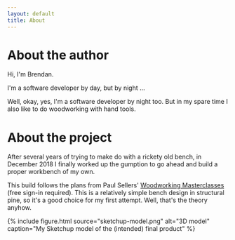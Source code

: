 ```yaml
---
layout: default
title: About
---
```


# About the author

Hi, I'm Brendan.

I'm a software developer by day, but by night ...

Well, okay, yes, I'm a software developer by night too.  But in my spare time I
also like to do woodworking with hand tools.

# About the project

After several years of trying to make do with a rickety old bench, in December
2018 I finally worked up the gumption to go ahead and build a proper workbench
of my own.

This build follows the plans from Paul Sellers' [Woodworking Masterclasses](https://woodworkingmasterclasses.com/videos/workbench-introduction/) (free sign-in required).
This is a relatively simple bench design in structural pine, so it's a good
choice for my first attempt.  Well, that's the theory anyhow.

{% include figure.html source="sketchup-model.png" alt="3D model" caption="My Sketchup model of the (intended) final product" %}

